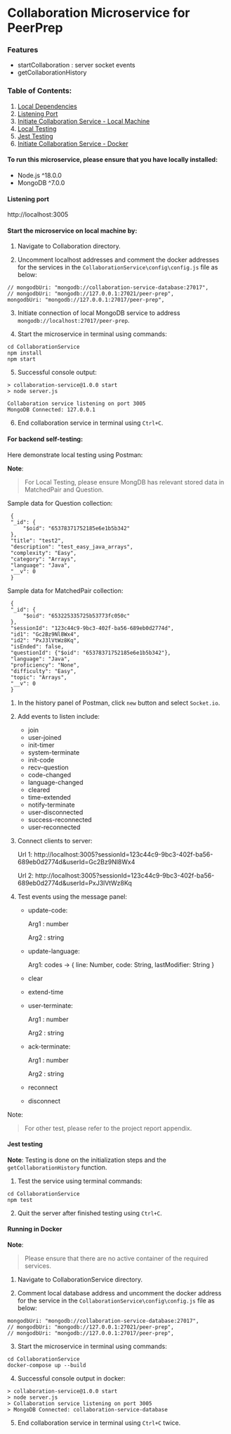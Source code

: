 # Collaboration Microservice for PeerPrep

### Features

- startCollaboration : server socket events
- getCollaborationHistory

### Table of Contents:

1. [Local Dependencies](#to-run-this-microservice-please-ensure-that-you-have-locally-installed)
2. [Listening Port](#listening-port)
3. [Initiate Collaboration Service - Local Machine](#start-the-microservice-on-local-machine-by)
4. [Local Testing](#for-backend-self-testing)
5. [Jest Testing](#jest-testing)
6. [Initiate Collaboration Service - Docker](#running-in-docker)


#### To run this microservice, please ensure that you have locally installed:

- Node.js ^18.0.0
- MongoDB ^7.0.0


#### Listening port

http://localhost:3005


#### Start the microservice on local machine by:

1. Navigate to Collaboration directory.
   
2. Uncomment localhost addresses and comment the docker addresses for the services in the `CollaborationService\config\config.js` file as below:
   
``` 
// mongodbUri: "mongodb://collaboration-service-database:27017",
// mongodbUri: "mongodb://127.0.0.1:27021/peer-prep",
mongodbUri: "mongodb://127.0.0.1:27017/peer-prep",
```

3. Initiate connection of local MongoDB service to address `mongodb://localhost:27017/peer-prep`.
   
4. Start the microservice in terminal using commands:
   
```
cd CollaborationService
npm install
npm start
```

5. Successful console output:

```
> collaboration-service@1.0.0 start
> node server.js

Collaboration service listening on port 3005
MongoDB Connected: 127.0.0.1
```

6. End collaboration service in terminal using `Ctrl+C`.


#### For backend self-testing:

Here demonstrate local testing using Postman:

**Note**:

> For Local Testing, please ensure MongDB has relevant stored data in MatchedPair and Question.

Sample data for Question collection:

   ```
    {
    "_id": {
        "$oid": "65378371752185e6e1b5b342"
    },
    "title": "test2",
    "description": "test_easy_java_arrays",
    "complexity": "Easy",
    "category": "Arrays",
    "language": "Java",
    "__v": 0
    }
   ```

Sample data for MatchedPair collection:

   ```
    {
    "_id": {
        "$oid": "653225335725b53773fc050c"
    },
    "sessionId": "123c44c9-9bc3-402f-ba56-689eb0d2774d",
    "id1": "Gc2Bz9Nl8Wx4",
    "id2": "PxJ3lVtWz8Kq",
    "isEnded": false,
    "questionId": {"$oid": "65378371752185e6e1b5b342"},
    "language": "Java",
    "proficiency": "None",
    "difficulty": "Easy",
    "topic": "Arrays",
    "__v": 0
    }
   ```

1. In the history panel of Postman, click `new` button and select `Socket.io`.

2. Add events to listen include:

    - join
    - user-joined
    - init-timer
    - system-terminate
    - init-code
    - recv-question
    - code-changed
    - language-changed
    - cleared
    - time-extended
    - notify-terminate
    - user-disconnected
    - success-reconnected
    - user-reconnected

3. Connect clients to server:

    Url 1: http://localhost:3005?sessionId=123c44c9-9bc3-402f-ba56-689eb0d2774d&userId=Gc2Bz9Nl8Wx4

    Url 2: http://localhost:3005?sessionId=123c44c9-9bc3-402f-ba56-689eb0d2774d&userId=PxJ3lVtWz8Kq

4. Test events using the message panel:

    - update-code: 

        Arg1 : number 

        Arg2 : string

    - update-language:
      
         Arg1: codes -> { line: Number,
	                       code: String,
	                       lastModifier: String }
      
    - clear

    - extend-time
      
    - user-terminate: 

        Arg1 : number 

        Arg2 : string
      
   - ack-terminate:

        Arg1 : number
     
        Arg2 : string

    - reconnect
  
    - disconnect
  
Note:

> For other test, please refer to the project report appendix.


#### Jest testing

**Note**:
Testing is done on the initialization steps and the `getCollaborationHistory` function.

1. Test the service using terminal commands:

```
cd CollaborationService
npm test
```

2. Quit the server after finished testing using `Ctrl+C`.


#### Running in Docker

**Note**:

> Please ensure that there are no active container of the required services.

1. Navigate to CollaborationService directory.
   
2. Comment local database address and uncomment the docker address for the service in the `CollaborationService\config\config.js` file as below:
   
```
mongodbUri: "mongodb://collaboration-service-database:27017",
// mongodbUri: "mongodb://127.0.0.1:27021/peer-prep",
// mongodbUri: "mongodb://127.0.0.1:27017/peer-prep",
```
   
3. Start the microservice in terminal using commands:
   
```
cd CollaborationService
docker-compose up --build
```

4. Successful console output in docker:

```
> collaboration-service@1.0.0 start
> node server.js
> Collaboration service listening on port 3005
> MongoDB Connected: collaboration-service-database
```

5. End collaboration service in terminal using `Ctrl+C` twice.

